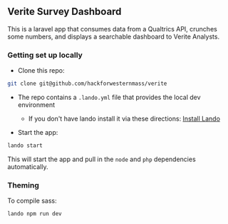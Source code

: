 Verite Survey Dashboard
-----------------------
This is a laravel app that consumes data from a Qualtrics API, crunches some numbers, and displays a searchable dashboard to Verite Analysts.

### Getting set up locally

* Clone this repo:
```bash
git clone git@github.com/hackforwesternmass/verite
```

* The repo contains a `.lando.yml` file that provides the local dev environment
  * If you don't have lando install it via these directions: [Install Lando](https://docs.devwithlando.io)

* Start the app:
```bash
lando start
```
This will start the app and pull in the `node` and `php` dependencies automatically.

### Theming

To compile sass:
```bash
lando npm run dev
```
